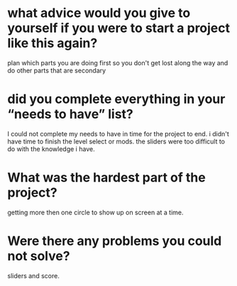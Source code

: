 # what advice would you give to yourself if you were to start a project like this again?
plan which parts you are doing first so you don't get lost along the way and do other parts that are secondary

# did you complete everything in your “needs to have” list?
I could not complete my needs to have in time for the project to end. i didn't have time to finish the level select or mods. the sliders were too difficult to do with the knowledge i have.

# What was the hardest part of the project?
getting more then one circle to show up on screen at a time.

#  Were there any problems you could not solve?
sliders and score.